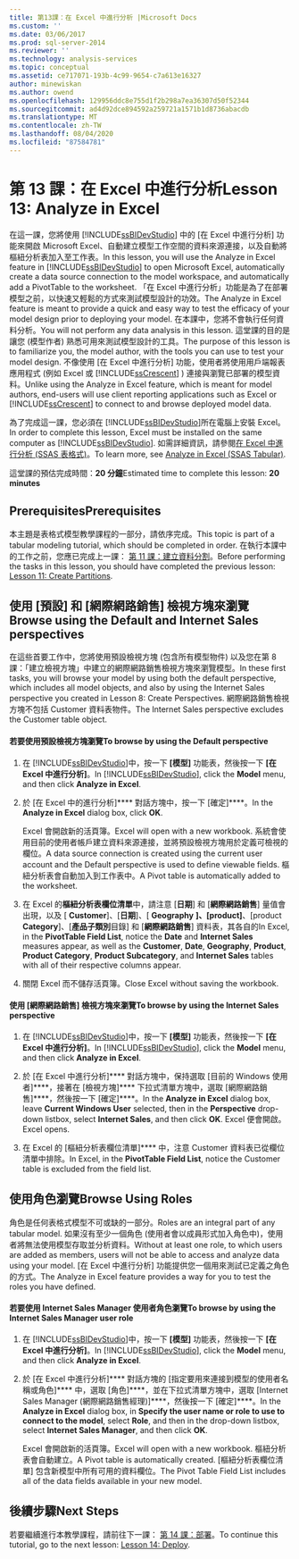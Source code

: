 ```yaml
---
title: 第13課：在 Excel 中進行分析 |Microsoft Docs
ms.custom: ''
ms.date: 03/06/2017
ms.prod: sql-server-2014
ms.reviewer: ''
ms.technology: analysis-services
ms.topic: conceptual
ms.assetid: ce717071-193b-4c99-9654-c7a613e16327
author: minewiskan
ms.author: owend
ms.openlocfilehash: 129956ddc8e755d1f2b298a7ea36307d50f52344
ms.sourcegitcommit: ad4d92dce894592a259721a1571b1d8736abacdb
ms.translationtype: MT
ms.contentlocale: zh-TW
ms.lasthandoff: 08/04/2020
ms.locfileid: "87584781"
---
```

# <a name="lesson-13-analyze-in-excel"></a><span data-ttu-id="452d7-102">第 13 課：在 Excel 中進行分析</span><span class="sxs-lookup"><span data-stu-id="452d7-102">Lesson 13: Analyze in Excel</span></span>
  <span data-ttu-id="452d7-103">在這一課，您將使用 [!INCLUDE[ssBIDevStudio](../includes/ssbidevstudio-md.md)] 中的 [在 Excel 中進行分析] 功能來開啟 Microsoft Excel、自動建立模型工作空間的資料來源連接，以及自動將樞紐分析表加入至工作表。</span><span class="sxs-lookup"><span data-stu-id="452d7-103">In this lesson, you will use the Analyze in Excel feature in [!INCLUDE[ssBIDevStudio](../includes/ssbidevstudio-md.md)] to open Microsoft Excel, automatically create a data source connection to the model workspace, and automatically add a PivotTable to the worksheet.</span></span> <span data-ttu-id="452d7-104">「在 Excel 中進行分析」功能是為了在部署模型之前，以快速又輕鬆的方式來測試模型設計的功效。</span><span class="sxs-lookup"><span data-stu-id="452d7-104">The Analyze in Excel feature is meant to provide a quick and easy way to test the efficacy of your model design prior to deploying your model.</span></span> <span data-ttu-id="452d7-105">在本課中，您將不會執行任何資料分析。</span><span class="sxs-lookup"><span data-stu-id="452d7-105">You will not perform any data analysis in this lesson.</span></span> <span data-ttu-id="452d7-106">這堂課的目的是讓您 (模型作者) 熟悉可用來測試模型設計的工具。</span><span class="sxs-lookup"><span data-stu-id="452d7-106">The purpose of this lesson is to familiarize you, the model author, with the tools you can use to test your model design.</span></span> <span data-ttu-id="452d7-107">不像使用 [在 Excel 中進行分析] 功能，使用者將使用用戶端報表應用程式 (例如 Excel 或 [!INCLUDE[ssCrescent](../includes/sscrescent-md.md)] ) 連接與瀏覽已部署的模型資料。</span><span class="sxs-lookup"><span data-stu-id="452d7-107">Unlike using the Analyze in Excel feature, which is meant for model authors, end-users will use client reporting applications such as Excel or [!INCLUDE[ssCrescent](../includes/sscrescent-md.md)] to connect to and browse deployed model data.</span></span>  
  
 <span data-ttu-id="452d7-108">為了完成這一課，您必須在 [!INCLUDE[ssBIDevStudio](../includes/ssbidevstudio-md.md)]所在電腦上安裝 Excel。</span><span class="sxs-lookup"><span data-stu-id="452d7-108">In order to complete this lesson, Excel must be installed on the same computer as [!INCLUDE[ssBIDevStudio](../includes/ssbidevstudio-md.md)].</span></span> <span data-ttu-id="452d7-109">如需詳細資訊，請參閱[在 Excel 中進行分析 &#40;SSAS 表格式&#41;](tabular-models/analyze-in-excel-ssas-tabular.md)。</span><span class="sxs-lookup"><span data-stu-id="452d7-109">To learn more, see [Analyze in Excel &#40;SSAS Tabular&#41;](tabular-models/analyze-in-excel-ssas-tabular.md).</span></span>  
  
 <span data-ttu-id="452d7-110">這堂課的預估完成時間：**20 分鐘**</span><span class="sxs-lookup"><span data-stu-id="452d7-110">Estimated time to complete this lesson: **20 minutes**</span></span>  
  
## <a name="prerequisites"></a><span data-ttu-id="452d7-111">Prerequisites</span><span class="sxs-lookup"><span data-stu-id="452d7-111">Prerequisites</span></span>  
 <span data-ttu-id="452d7-112">本主題是表格式模型教學課程的一部分，請依序完成。</span><span class="sxs-lookup"><span data-stu-id="452d7-112">This topic is part of a tabular modeling tutorial, which should be completed in order.</span></span> <span data-ttu-id="452d7-113">在執行本課中的工作之前，您應已完成上一課： [第 11 課：建立資料分割](lesson-10-create-partitions.md)。</span><span class="sxs-lookup"><span data-stu-id="452d7-113">Before performing the tasks in this lesson, you should have completed the previous lesson: [Lesson 11: Create Partitions](lesson-10-create-partitions.md).</span></span>  
  
## <a name="browse-using-the-default-and-internet-sales-perspectives"></a><span data-ttu-id="452d7-114">使用 [預設] 和 [網際網路銷售] 檢視方塊來瀏覽</span><span class="sxs-lookup"><span data-stu-id="452d7-114">Browse using the Default and Internet Sales perspectives</span></span>  
 <span data-ttu-id="452d7-115">在這些首要工作中，您將使用預設檢視方塊 (包含所有模型物件) 以及您在第 8 課：「建立檢視方塊」中建立的網際網路銷售檢視方塊來瀏覽模型。</span><span class="sxs-lookup"><span data-stu-id="452d7-115">In these first tasks, you will browse your model by using both the default perspective, which includes all model objects, and also by using the Internet Sales perspective you created in Lesson 8: Create Perspectives.</span></span> <span data-ttu-id="452d7-116">網際網路銷售檢視方塊不包括 Customer 資料表物件。</span><span class="sxs-lookup"><span data-stu-id="452d7-116">The Internet Sales perspective excludes the Customer table object.</span></span>  
  
#### <a name="to-browse-by-using-the-default-perspective"></a><span data-ttu-id="452d7-117">若要使用預設檢視方塊瀏覽</span><span class="sxs-lookup"><span data-stu-id="452d7-117">To browse by using the Default perspective</span></span>  
  
1.  <span data-ttu-id="452d7-118">在 [!INCLUDE[ssBIDevStudio](../includes/ssbidevstudio-md.md)]中，按一下 **[模型]** 功能表，然後按一下 **[在 Excel 中進行分析]**。</span><span class="sxs-lookup"><span data-stu-id="452d7-118">In [!INCLUDE[ssBIDevStudio](../includes/ssbidevstudio-md.md)], click the **Model** menu, and then click **Analyze in Excel**.</span></span>  
  
2.  <span data-ttu-id="452d7-119">於 [在 Excel 中的進行分析]\*\*\*\* 對話方塊中，按一下 [確定]\*\*\*\*。</span><span class="sxs-lookup"><span data-stu-id="452d7-119">In the **Analyze in Excel** dialog box, click **OK**.</span></span>  
  
     <span data-ttu-id="452d7-120">Excel 會開啟新的活頁簿。</span><span class="sxs-lookup"><span data-stu-id="452d7-120">Excel will open with a new workbook.</span></span> <span data-ttu-id="452d7-121">系統會使用目前的使用者帳戶建立資料來源連接，並將預設檢視方塊用於定義可檢視的欄位。</span><span class="sxs-lookup"><span data-stu-id="452d7-121">A data source connection is created using the current user account and the Default perspective is used to define viewable fields.</span></span> <span data-ttu-id="452d7-122">樞紐分析表會自動加入到工作表中。</span><span class="sxs-lookup"><span data-stu-id="452d7-122">A Pivot table is automatically added to the worksheet.</span></span>  
  
3.  <span data-ttu-id="452d7-123">在 Excel 的**樞紐分析表欄位清單**中，請注意 [**日期**] 和 [**網際網路銷售**] 量值會出現，以及 [ **Customer**]、[**日期**]、[ **Geography** **]、[product]**、[product **Category**]、[**產品子類別**目錄] 和 [**網際網路銷售**] 資料表，其各自的</span><span class="sxs-lookup"><span data-stu-id="452d7-123">In Excel, in the **PivotTable Field List**, notice the **Date** and **Internet Sales** measures appear, as well as the **Customer**, **Date**, **Geography**, **Product**, **Product Category**, **Product Subcategory**, and **Internet Sales** tables with all of their respective columns appear.</span></span>  
  
4.  <span data-ttu-id="452d7-124">關閉 Excel 而不儲存活頁簿。</span><span class="sxs-lookup"><span data-stu-id="452d7-124">Close Excel without saving the workbook.</span></span>  
  
#### <a name="to-browse-by-using-the-internet-sales-perspective"></a><span data-ttu-id="452d7-125">使用 [網際網路銷售] 檢視方塊來瀏覽</span><span class="sxs-lookup"><span data-stu-id="452d7-125">To browse by using the Internet Sales perspective</span></span>  
  
1.  <span data-ttu-id="452d7-126">在 [!INCLUDE[ssBIDevStudio](../includes/ssbidevstudio-md.md)]中，按一下 **[模型]** 功能表，然後按一下 **[在 Excel 中進行分析]**。</span><span class="sxs-lookup"><span data-stu-id="452d7-126">In [!INCLUDE[ssBIDevStudio](../includes/ssbidevstudio-md.md)], click the **Model** menu, and then click **Analyze in Excel**.</span></span>  
  
2.  <span data-ttu-id="452d7-127">於 [在 Excel 中進行分析]\*\*\*\* 對話方塊中，保持選取 [目前的 Windows 使用者]\*\*\*\*，接著在 [檢視方塊]\*\*\*\* 下拉式清單方塊中，選取 [網際網路銷售]\*\*\*\*，然後按一下 [確定]\*\*\*\*。</span><span class="sxs-lookup"><span data-stu-id="452d7-127">In the **Analyze in Excel** dialog box, leave **Current Windows User** selected, then in the **Perspective** drop-down listbox, select **Internet Sales**, and then click **OK**.</span></span> <span data-ttu-id="452d7-128">Excel 便會開啟。</span><span class="sxs-lookup"><span data-stu-id="452d7-128">Excel opens.</span></span>  
  
3.  <span data-ttu-id="452d7-129">在 Excel 的 [樞紐分析表欄位清單]\*\*\*\* 中，注意 Customer 資料表已從欄位清單中排除。</span><span class="sxs-lookup"><span data-stu-id="452d7-129">In Excel, in the **PivotTable Field List**, notice the Customer table is excluded from the field list.</span></span>  
  
## <a name="browse-using-roles"></a><span data-ttu-id="452d7-130">使用角色瀏覽</span><span class="sxs-lookup"><span data-stu-id="452d7-130">Browse Using Roles</span></span>  
 <span data-ttu-id="452d7-131">角色是任何表格式模型不可或缺的一部分。</span><span class="sxs-lookup"><span data-stu-id="452d7-131">Roles are an integral part of any tabular model.</span></span> <span data-ttu-id="452d7-132">如果沒有至少一個角色 (使用者會以成員形式加入角色中)，使用者將無法使用模型存取並分析資料。</span><span class="sxs-lookup"><span data-stu-id="452d7-132">Without at least one role, to which users are added as members, users will not be able to access and analyze data using your model.</span></span> <span data-ttu-id="452d7-133">[在 Excel 中進行分析] 功能提供您一個用來測試已定義之角色的方式。</span><span class="sxs-lookup"><span data-stu-id="452d7-133">The Analyze in Excel feature provides a way for you to test the roles you have defined.</span></span>  
  
#### <a name="to-browse-by-using-the-internet-sales-manager-user-role"></a><span data-ttu-id="452d7-134">若要使用 Internet Sales Manager 使用者角色瀏覽</span><span class="sxs-lookup"><span data-stu-id="452d7-134">To browse by using the Internet Sales Manager user role</span></span>  
  
1.  <span data-ttu-id="452d7-135">在 [!INCLUDE[ssBIDevStudio](../includes/ssbidevstudio-md.md)]中，按一下 **[模型]** 功能表，然後按一下 **[在 Excel 中進行分析]**。</span><span class="sxs-lookup"><span data-stu-id="452d7-135">In [!INCLUDE[ssBIDevStudio](../includes/ssbidevstudio-md.md)], click the **Model** menu, and then click **Analyze in Excel**.</span></span>  
  
2.  <span data-ttu-id="452d7-136">於 [在 Excel 中進行分析]\*\*\*\* 對話方塊的 [指定要用來連接到模型的使用者名稱或角色]\*\*\*\* 中，選取 [角色]\*\*\*\*，並在下拉式清單方塊中，選取 [Internet Sales Manager (網際網路銷售經理)]\*\*\*\*，然後按一下 [確定]\*\*\*\*。</span><span class="sxs-lookup"><span data-stu-id="452d7-136">In the **Analyze in Excel** dialog box, in **Specify the user name or role to use to connect to the model**, select **Role**, and then in the drop-down listbox, select **Internet Sales Manager**, and then click **OK**.</span></span>  
  
     <span data-ttu-id="452d7-137">Excel 會開啟新的活頁簿。</span><span class="sxs-lookup"><span data-stu-id="452d7-137">Excel will open with a new workbook.</span></span> <span data-ttu-id="452d7-138">樞紐分析表會自動建立。</span><span class="sxs-lookup"><span data-stu-id="452d7-138">A Pivot table is automatically created.</span></span> <span data-ttu-id="452d7-139">[樞紐分析表欄位清單] 包含新模型中所有可用的資料欄位。</span><span class="sxs-lookup"><span data-stu-id="452d7-139">The Pivot Table Field List includes all of the data fields available in your new model.</span></span>  
  
## <a name="next-steps"></a><span data-ttu-id="452d7-140">後續步驟</span><span class="sxs-lookup"><span data-stu-id="452d7-140">Next Steps</span></span>  
 <span data-ttu-id="452d7-141">若要繼續進行本教學課程，請前往下一課： [第 14 課：部署](lesson-13-deploy.md)。</span><span class="sxs-lookup"><span data-stu-id="452d7-141">To continue this tutorial, go to the next lesson: [Lesson 14: Deploy](lesson-13-deploy.md).</span></span>  
  
  
